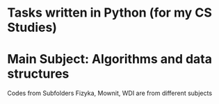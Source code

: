 # Tasks written in Python (for my CS Studies)
# Main Subject: Algorithms and data structures
Codes from Subfolders Fizyka, Mownit, WDI are from different subjects
